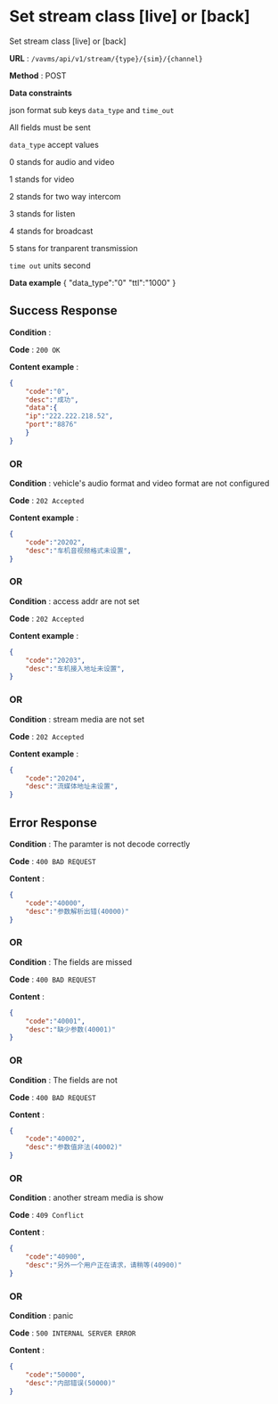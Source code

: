 # Set stream class [live] or [back]

Set stream class [live] or [back]

**URL** : `/vavms/api/v1/stream/{type}/{sim}/{channel}`

**Method** : POST

**Data constraints**

json format sub keys `data_type` and `time_out`

All fields must be sent

`data_type` accept values

0 stands for audio and video

1 stands for video

2 stands for two way intercom

3 stands for listen

4 stands for broadcast

5 stans for tranparent transmission

`time out` units second

**Data example** 
{
	"data_type":"0"
	"ttl":"1000"
}

## Success Response

**Condition** : 

**Code** : `200 OK`

**Content example** :

```json 
{
    "code":"0",
    "desc":"成功",
    "data":{
	"ip":"222.222.218.52",
	"port":"8876"
	}
}
```
### OR

**Condition** : vehicle's audio format and video format are not configured

**Code** : `202 Accepted`

**Content example** :

```json 
{
    "code":"20202",
    "desc":"车机音视频格式未设置",
}
```
### OR

**Condition** : access addr are not set

**Code** : `202 Accepted`

**Content example** :

```json 
{
    "code":"20203",
    "desc":"车机接入地址未设置",
}
```
### OR

**Condition** : stream media are not set 

**Code** : `202 Accepted`

**Content example** :

```json 
{
    "code":"20204",
    "desc":"流媒体地址未设置",
}
```

## Error Response

**Condition** : The paramter is not decode correctly

**Code** : `400 BAD REQUEST`

**Content** : 

```json
{
    "code":"40000",
    "desc":"参数解析出错(40000)"
}
```

### OR

**Condition** : The fields are missed

**Code** : `400 BAD REQUEST`

**Content** : 

```json
{
    "code":"40001",
    "desc":"缺少参数(40001)"
}
```
### OR

**Condition** : The fields are not 

**Code** : `400 BAD REQUEST`

**Content** : 

```json
{
    "code":"40002",
    "desc":"参数值非法(40002)"
}
```
### OR 

**Condition** : another stream media is show

**Code** : `409 Conflict`

**Content** : 

```json
{
    "code":"40900",
    "desc":"另外一个用户正在请求，请稍等(40900)"
}
```
### OR

**Condition** : panic

**Code** : `500 INTERNAL SERVER ERROR`

**Content** : 

```json
{
    "code":"50000",
    "desc":"内部错误(50000)"
}
```
